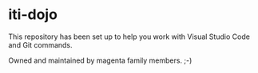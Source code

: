 # iti-dojo

This repository has been set up to help you work with Visual Studio Code and Git commands.

Owned and maintained by magenta family members. ;-)
